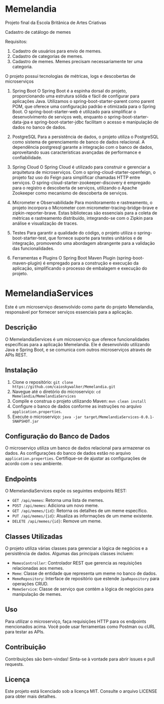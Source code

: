 # Memelandia
Projeto final da Escola Britânica de Artes Criativas

Cadastro de catálogo de memes

Requisitos:
1. Cadastro de usuários para envio de memes. 
2. Cadastro de categorias de memes. 
3. Cadastro de memes. Memes precisam necessariamente ter uma categoria.

  O projeto possui tecnologias de métricas, logs e descobertas de microserviços 

  1. Spring Boot
O Spring Boot é a espinha dorsal do projeto, proporcionando uma estrutura sólida e fácil de configurar para aplicações Java. Utilizamos o spring-boot-starter-parent como parent POM, que oferece uma configuração padrão e otimizada para o Spring Boot. O spring-boot-starter-web é utilizado para simplificar o desenvolvimento de serviços web, enquanto o spring-boot-starter-data-jpa e spring-boot-starter-jdbc facilitam o acesso e manipulação de dados no banco de dados.

2. PostgreSQL
Para a persistência de dados, o projeto utiliza o PostgreSQL como sistema de gerenciamento de banco de dados relacional. A dependência postgresql garante a integração com o banco de dados, aproveitando suas características avançadas de performance e confiabilidade.

3. Spring Cloud
O Spring Cloud é utilizado para construir e gerenciar a arquitetura de microserviços. Com o spring-cloud-starter-openfeign, o projeto faz uso do Feign para simplificar chamadas HTTP entre serviços. O spring-cloud-starter-zookeeper-discovery é empregado para o registro e descoberta de serviços, utilizando o Apache Zookeeper como mecanismo de descoberta de serviços.

4. Micrometer e Observabilidade
Para monitoramento e rastreamento, o projeto incorpora o Micrometer com micrometer-tracing-bridge-brave e zipkin-reporter-brave. Estas bibliotecas são essenciais para a coleta de métricas e rastreamento distribuído, integrando-se com o Zipkin para análise e visualização de traces.

5. Testes
Para garantir a qualidade do código, o projeto utiliza o spring-boot-starter-test, que fornece suporte para testes unitários e de integração, promovendo uma abordagem abrangente para a validação das funcionalidades.

6. Ferramentas e Plugins
O Spring Boot Maven Plugin (spring-boot-maven-plugin) é empregado para a construção e execução da aplicação, simplificando o processo de embalagem e execução do projeto.

<!DOCTYPE html>
<html lang="pt-br">
<head>
    <meta charset="UTF-8">
    <meta name="viewport" content="width=device-width, initial-scale=1.0">
</head>
<body>
    <h1>MemelandiaServices</h1>
    <p>Este é um microserviço desenvolvido como parte do projeto Memelandia, responsável por fornecer serviços essenciais para a aplicação.</p>
    <h2>Descrição</h2>
    <p>O MemelandiaServices é um microserviço que oferece funcionalidades específicas para a aplicação Memelandia. Ele é desenvolvido utilizando Java e Spring Boot, e se comunica com outros microserviços através de APIs REST.</p>
    <h2>Instalação</h2>
    <ol>
        <li>Clone o repositório: <code>git clone https://github.com/caioskywalker/Memelandia.git</code></li>
        <li>Navegue até o diretório do microserviço: <code>cd Memelandia/MemelandiaServices</code></li>
        <li>Compile e construa o projeto utilizando Maven: <code>mvn clean install</code></li>
        <li>Configure o banco de dados conforme as instruções no arquivo <code>application.properties</code>.</li>
        <li>Execute o microserviço: <code>java -jar target/MemelandiaServices-0.0.1-SNAPSHOT.jar</code></li>
    </ol>
    <h2>Configuração do Banco de Dados</h2>
    <p>O microserviço utiliza um banco de dados relacional para armazenar os dados. As configurações do banco de dados estão no arquivo <code>application.properties</code>. Certifique-se de ajustar as configurações de acordo com o seu ambiente.</p>
    <h2>Endpoints</h2>
    <p>O MemelandiaServices expõe os seguintes endpoints REST:</p>
    <ul>
        <li><code>GET /api/memes</code>: Retorna uma lista de memes.</li>
        <li><code>POST /api/memes</code>: Adiciona um novo meme.</li>
        <li><code>GET /api/memes/{id}</code>: Retorna os detalhes de um meme específico.</li>
        <li><code>PUT /api/memes/{id}</code>: Atualiza as informações de um meme existente.</li>
        <li><code>DELETE /api/memes/{id}</code>: Remove um meme.</li>
    </ul>
    <h2>Classes Utilizadas</h2>
    <p>O projeto utiliza várias classes para gerenciar a lógica de negócios e a persistência de dados. Algumas das principais classes incluem:</p>
    <ul>
        <li><code>MemesController</code>: Controlador REST que gerencia as requisições relacionadas aos memes.</li>
        <li><code>Meme</code>: Classe de entidade que representa um meme no banco de dados.</li>
        <li><code>MemeRepository</code>: Interface de repositório que estende <code>JpaRepository</code> para operações CRUD.</li>
        <li><code>MemeService</code>: Classe de serviço que contém a lógica de negócios para manipulação de memes.</li>
    </ul>
    <h2>Uso</h2>
    <p>Para utilizar o microserviço, faça requisições HTTP para os endpoints mencionados acima. Você pode usar ferramentas como Postman ou cURL para testar as APIs.</p>
    <h2>Contribuição</h2>
    <p>Contribuições são bem-vindas! Sinta-se à vontade para abrir issues e pull requests.</p>
    <h2>Licença</h2>
    <p>Este projeto está licenciado sob a licença MIT. Consulte o arquivo LICENSE para obter mais detalhes.</p>
</body>
</html>




